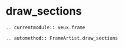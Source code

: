 # draw_sections

```{eval-rst}
.. currentmodule:: veux.frame

.. automethod:: FrameArtist.draw_sections
```